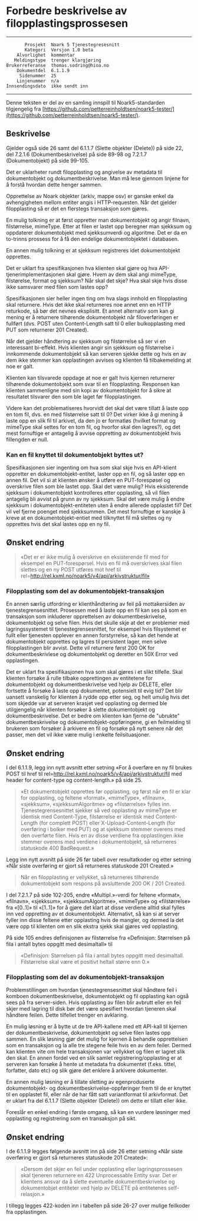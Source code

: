 Forbedre beskrivelse av filopplastingsprossesen
===============================================

 ------------------  ---------------------------------
           Prosjekt  Noark 5 Tjenestegresesnitt
           Kategori  Versjon 1.0 beta
        Alvorlighet  kommentar
       Meldingstype  trenger klargjøring
    Brukerreferanse  thomas.sodring@hioa.no
        Dokumentdel  6.1.1.9
         Sidenummer  25
        Linjenummer  n/a
    Innsendingsdato  ikke sendt inn
 ------------------  ---------------------------------

Denne teksten er del av en samling innspill til Noark5-standarden
tilgjengelig fra
[https://github.com/petterreinholdtsen/noark5-tester/](https://github.com/petterreinholdtsen/noark5-tester/).

Beskrivelse
-----------

Gjelder også side 26 samt del 6.1.1.7 (Slette objekter (Delete)) på
side 22, del 7.2.1.6 (Dokumentbeskrivelse) på side 89-98 og 7.2.1.7
(Dokumentobjekt) på side 99-105.

Det er uklarheter rundt filopplasting og angivelse av metadata til
dokumentobjekt og dokumentbeskrivelse. Man må lese gjennom linjene for
å forstå hvordan dette henger sammen.

Opprettelse av Noark objekter (arkiv, mappe osv) er ganske enkel da
avhengigheten mellom entiter angis i HTTP-requesten. Når det gjelder
filopplasting så er det en flerstegs transaksjon som gjøres.

En mulig tolkning er at først oppretter man dokumentobjekt og angir
filnavn, filstørrelse, mimeType.  Etter at filen er lastet opp
beregner man sjekksum og oppdaterer dokumentobjekt med sjekksumverdi
og algoritme.  Det er da en to-trinns prossess for å få den endelige
dokumentobjektet i databasen.

En annen mulig tolkning er at sjekksum registreres idet dokumentobjekt
opprettes.

Det er uklart fra spesifikasjonen hva klienten skal gjøre og hva
API-tjenerimplementasjonen skal gjøre.  Hvem av dem skal angi
mimeType, filstørelse, format og sjekksum?  Når skal det skje?  Hva
skal skje hvis disse ikke samsvarer med filen som lastes opp?

Spesifikasjonen sier heller ingen ting om hva slags innhold en
filopplasting skal returnere.  Hvis det ikke skal returneres noe annet
enn en HTTP returkode, så bør det nevnes eksplisitt.  Et annet
alternativ som kan gi mening er å returnere tilhørende dokumentobjekt
når filoverføringen er fullført (dvs. POST uten Content-Length satt
til 0 eller bulkopplasting med PUT som returnerer 201 Created).

Når det gjelder håndtering av sjekksum og filstørrelse så ser vi en
interessant bi-effekt.  Hvis klienten angir sin sjekksum og
filstørrelse i innkommende dokumentobjekt så kan serveren sjekke dette
og hvis en av dem ikke stemmer kan opplastingen avvises og klienten få
tilbakemelding at noe er galt.

Klienten kan tilsvarede oppdage at noe er galt hvis kjernen
returnerer tilhørende dokumentobjekt som svar til en filopplasting.
Responsen kan klienten sammenligne med sin kopi av dokumentobjekt for
å sikre at resultatet tilsvarer den som ble laget før filopplastingen.

Videre kan det problematiseres hvorvidt det skal det være tillatt å
laste opp en tom fil, dvs. en med filstørrelse satt til 0?  Det virker
ikke å gi mening å laste opp en slik fil til arkivet, da den jo er
formatløs (hvilket format og mimeType skal settes for en tom fil, og
hvorfor skal den lagres?), og det mest fornuftige er antagelig å
avvise oppretting av dokumentobjekt hvis fillengden er null.

### Kan en fil knyttet til dokumentobjekt byttes ut?

Spesifikasjonen sier ingenting om hva som skal skje hvis en API-klient
oppretter en dokumentobjekt-entitet, laster opp en fil, og så laster
opp en annen fil.  Det vil si at klienten ønsker å utføre en
PUT-forespøsel og overskrive filen som ble lastet opp.  Skal det være
mulig?  Hvis eksisterende sjekksum i dokumentobjekt kontrolleres etter
opplasting, så vil filen antagelig bli avvist på grunn av ny sjekksum.
Skal det være mulig å endre sjekksum i dokumentobjekt-entiteten uten å
endre allerede opplastet fil?  Det vil vel fjerne poenget med
sjekksummen.  Det mest fornuftige er kanskje å kreve at en
dokumentobjekt-entiet med tilknyttet fil må slettes og ny opprettes
hvis det skal lastes opp en ny fil.

Ønsket endring
--------------
> «Det er er ikke mulig å overskrive en eksisterende fil med for
> eksempel en PUT-forespørsel. Hvis en fil må overskrives skal filen
> slettes og en ny POST utføres mot href til
> rel=http://rel.kxml.no/noark5/v4/api/arkivstruktur/fil»

### Filopplasting som del av dokumentobjekt-transaksjon

En annen særlig utfordring er klienthåndtering av feil på
mottakersiden av tjenestegrensesnittet.  Prosessen med å laste opp en
fil kan ses på som en transaksjon som inkluderer opprettelsen av
dokumentbeskrivelse, dokumentobjekt og selve filen.  Hvis det skulle
skje at det er problemer med lagringssystemet til
tjenestegrensesnittet, for eksempel hvis filsystemet er fullt eller
tjenesten opplever en annen forstyrrelse, så kan det hende at
dokumentobjekt opprettes og lagres til persistent lager, men selve
filopplastingen blir avvist.  Dette vil returnere først 200 OK for
dokumentbeskrivlese og dokumentobjekt og deretter en 50X Error ved
opplastingen.

Det er uklart fra spesifikasjonen hva som skal gjøres i et slikt
tilfelle.  Skal klienten forsøke å rulle tilbake opprettingen av
entitetene for dokumentobjekt og dokumentbeskrivelse ved hjelp av
DELETE, eller fortsette å forsøke å laste opp dokumentet, potensielt
til evig tid?  Det blir uansett vanskelig for klienten å rydde opp
etter seg, og helt umulig hvis det som skjedde var at serveren krasjet
ved opplasting og dermed ble utilgjengelig når klienten forsøker å
slette dokumentobjekt og dokumentbeskrivelse.  Det er bedre om
klienten kan fjerne de "ubrukte" dokumentbeskrivelse og
dokumentobjekt-oppføringene, gi en feilmelding til brukeren som
forsøker å arkivere en fil og forsøke på nytt senere når det passer,
men det vil ikke være mulig i enkelte feilsituasjoner.

Ønsket endring
--------------

I del 6.1.1.9, legg inn nytt avsnitt etter setning «For å overføre en
ny fil brukes POST til href til
rel=http://rel.kxml.no/noark5/v4/api/arkivstruktur/fil med header for
content-type og content-length.» på side 25.

> «Et dokumentobjekt opprettes før opplasting, og først når en fil er
> klar for opplasting, og feltene «format», «mimeType», «filnavn»,
> «sjekksum», «sjekksumAlgoritme» og «filstørrelse» fylles inn.
> Tjenestegrensesnittet sjekker så ved opplasting av mimeType er
> identisk med Content-Type, filstørrelse er identisk med
> Content-Length (for complett POST) eller X-Upload-Content-Length
> (for overføring i bolker med PUT) og at sjekksum stemmer overens med
> den overførte filen.  Hvis en av disse verdiene fra opplastingen
> ikke stemmer overens med verdiene i dokumentobjekt, så returneres
> statuskode 400 BadRequest.»

Legg inn nytt avsnitt på side 26 før tabell over resultatkoder og
etter setning «Når siste overføring er gjort så returneres statuskode
201 Created.»

> Når en filopplasting er vellykket, så returneres tilhørende
> dokumentobjekt som respons på avsluttende 200 OK / 201 Created.

I del 7.2.1.7 på side 102-205, endre «Multipl.»-verdi for feltene
«format», «filnavn», «sjekksum», «sjekksumAlgoritme», «mimeType» og
«filstørrelse» fra «[0..1]» til «[1..1]» for å gjøre det klart at
disse verdiene alltid skal fylles inn ved oppretting av et
dokumentobjekt.  Alternativt, så kan si at server fyller inn disse
feltene etter opplasting hvis de mangler, og dermed la det være opp
til klienten om en slik ekstra sjekk skal gjøres ved opplasting.

På side 105 endres definisjonen av filstørrelse fra «Definisjon:
Størrelsen på fila i antall bytes oppgitt med desimaltall» til

> «Definisjon: Størrelsen på fila i antall bytes oppgitt med
> desimaltall.  Filstørrelse skal være et positivt heltall større enn
> 0.»

### Filopplasting som del av dokumentobjekt-transaksjon

Problemstillingen om hvordan tjenestegrensesnittet skal håndtere feil i 
komboen dokumentbeskrivelse, dokumentobjekt og fil opplasting kan også sees 
på fra server-siden. Hvis opplasting av filen blir avbrutt eller en feil 
skjer med lagring til disk bør det være spesifiert hvordan tjeneren skal 
håndtere feilen. Dette tilfellet trenger en avklaring.  

En mulig løsning er å bytte ut de tre API-kallene med ett API-kall til
kjernen der dokumentbeskrivelse, dokumentobjekt og selve filen lastes
opp sammen. En slik løsning gjør det mulig for kjernen å behandle
opprettelsen som en transaksjon og la alle tre stegene feile hvis en
av dem feiler.  Dermed kan klienten vite om hele transaksjonen var
vellykket og filen er lagret slik den skal.  En annen fordel ved en
slik samlet registrering/opplasting er at serveren kan forsøke å hente
ut metadata fra dokumentet (f.eks. tittel, forfatter, dato etc) og
slik gjøre det enklere å arkivere dokumenter.

En annen mulig løsning er å tillate sletting av egenproduserte
dokumentobjekt- og dokumentbeskrivelse-oppføringer frem til de er
knyttet til en opplastet fil, eller når de har fått satt variantformat
til arkivformat.  Det er uklart fra del 6.1.1.7 (Slette objekter
(Delete)) om dette er tillatt eller ikke.

Foreslår en enkel endring i første omgang, så kan en vurdere løsninger
med opplasting og registrering som en transaksjon på sikt.

Ønsket endring
--------------

I de 6.1.1.9 legges følgende avsnitt inn på side 26 etter setning «Når
siste overføring er gjort så returneres statuskode 201 Created»:

> «Dersom det skjer en feil under opplasting eller lagringsprossesen
> skal tjeneren returnere en 422 Unprocessable Entity svar. Det er
> klientens ansvar da å slette eventuelle dokumentbeskrivelse og
> dokumentobjet entiteter ved hjelp av DELETE på entitetenes
> self-relasjon.»

I tillegg legges 422-koden inn i tabellen på side 26-27 over mulige feilkoder fra
opplastingen.
